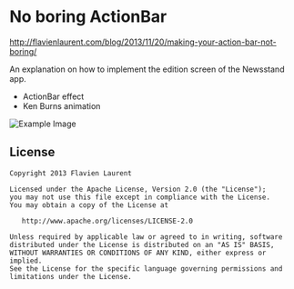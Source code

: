 No boring ActionBar
==================

http://flavienlaurent.com/blog/2013/11/20/making-your-action-bar-not-boring/

An explanation on how to implement the edition screen of the Newsstand app.
- ActionBar effect
- Ken Burns animation

![Example Image][1]

License
-----------

    Copyright 2013 Flavien Laurent

    Licensed under the Apache License, Version 2.0 (the "License");
    you may not use this file except in compliance with the License.
    You may obtain a copy of the License at

       http://www.apache.org/licenses/LICENSE-2.0

    Unless required by applicable law or agreed to in writing, software
    distributed under the License is distributed on an "AS IS" BASIS,
    WITHOUT WARRANTIES OR CONDITIONS OF ANY KIND, either express or implied.
    See the License for the specific language governing permissions and
    limitations under the License.
  
 [1]: https://raw.github.com/flavienlaurent/NotBoringActionBar/master/graphics/notboringab.gif
